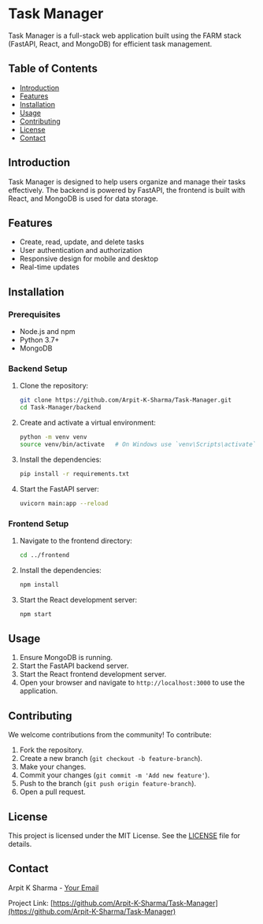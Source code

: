 # Task Manager

Task Manager is a full-stack web application built using the FARM stack (FastAPI, React, and MongoDB) for efficient task management.

## Table of Contents

- [Introduction](#introduction)
- [Features](#features)
- [Installation](#installation)
- [Usage](#usage)
- [Contributing](#contributing)
- [License](#license)
- [Contact](#contact)

## Introduction

Task Manager is designed to help users organize and manage their tasks effectively. The backend is powered by FastAPI, the frontend is built with React, and MongoDB is used for data storage.

## Features

- Create, read, update, and delete tasks
- User authentication and authorization
- Responsive design for mobile and desktop
- Real-time updates

## Installation

### Prerequisites

- Node.js and npm
- Python 3.7+
- MongoDB

### Backend Setup

1. Clone the repository:
    ```sh
    git clone https://github.com/Arpit-K-Sharma/Task-Manager.git
    cd Task-Manager/backend
    ```

2. Create and activate a virtual environment:
    ```sh
    python -m venv venv
    source venv/bin/activate   # On Windows use `venv\Scripts\activate`
    ```

3. Install the dependencies:
    ```sh
    pip install -r requirements.txt
    ```

4. Start the FastAPI server:
    ```sh
    uvicorn main:app --reload
    ```

### Frontend Setup

1. Navigate to the frontend directory:
    ```sh
    cd ../frontend
    ```

2. Install the dependencies:
    ```sh
    npm install
    ```

3. Start the React development server:
    ```sh
    npm start
    ```

## Usage

1. Ensure MongoDB is running.
2. Start the FastAPI backend server.
3. Start the React frontend development server.
4. Open your browser and navigate to `http://localhost:3000` to use the application.

## Contributing

We welcome contributions from the community! To contribute:

1. Fork the repository.
2. Create a new branch (`git checkout -b feature-branch`).
3. Make your changes.
4. Commit your changes (`git commit -m 'Add new feature'`).
5. Push to the branch (`git push origin feature-branch`).
6. Open a pull request.

## License

This project is licensed under the MIT License. See the [LICENSE](LICENSE) file for details.

## Contact

Arpit K Sharma - [Your Email](mailto:your-email@example.com)

Project Link: [https://github.com/Arpit-K-Sharma/Task-Manager](https://github.com/Arpit-K-Sharma/Task-Manager)

